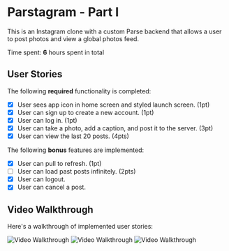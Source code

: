 # Parstagram - Part I

This is an Instagram clone with a custom Parse backend that allows a user to post photos and view a global photos feed.

Time spent: **6** hours spent in total

## User Stories

The following **required** functionality is completed:

- [x] User sees app icon in home screen and styled launch screen. (1pt)
- [x] User can sign up to create a new account. (1pt)
- [x] User can log in. (1pt)
- [x] User can take a photo, add a caption, and post it to the server. (3pt)
- [x] User can view the last 20 posts. (4pts)

The following **bonus** features are implemented:

- [x] User can pull to refresh. (1pt)
- [ ] User can load past posts infinitely. (2pts)
- [x] User can logout.
- [x] User can cancel a post.

## Video Walkthrough

Here's a walkthrough of implemented user stories:

<img src='https://media.giphy.com/media/xXptNldtFtmd2GaCap/giphy.gif' title='Signing up, Posting, and pull to refresh' width='' alt='Video Walkthrough' />

<img src='https://media.giphy.com/media/8aUuqBApOX7IvEULH6/giphy.gif' title='Signing in and out' width='' alt='Video Walkthrough' />

<img src='https://media.giphy.com/media/n51YqTxBVIt3PEdeNc/giphy.gif' title='Viewing past 20 posts' width='' alt='Video Walkthrough' />
